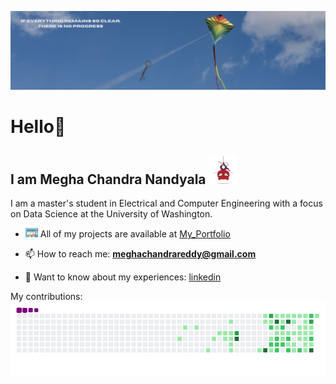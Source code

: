 ![](background.jfif)
# Hello👋
## I am Megha Chandra Nandyala <img src="spidertocat.png" width="45" height="45"/>  

I am a master's student in Electrical and Computer Engineering with a focus on Data Science at the University of Washington.

- <img src="typing.gif" width="20"/> All of my projects are available at [My_Portfolio](https://github.com/nvmcr/My_Portfolio)

- 📫 How to reach me: **meghachandrareddy@gmail.com**

- 📄 Want to know about my experiences: [linkedin](https://www.linkedin.com/in/meghachandra/)

My contributions:  
![Contributions](https://github.com/nvmcr/nvmcr/blob/output/github-contribution-grid-snake.gif)
